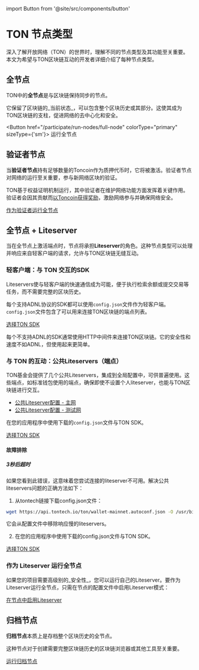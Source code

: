 import Button from '@site/src/components/button'

# TON 节点类型

深入了解开放网络（TON）的世界时，理解不同的节点类型及其功能至关重要。本文为希望与TON区块链互动的开发者详细介绍了每种节点类型。

## 全节点

TON中的**全节点**是与区块链保持同步的节点。

它保留了区块链的_当前状态_，可以包含整个区块历史或其部分。这使其成为TON区块链的支柱，促进网络的去中心化和安全。

\<Button href="/participate/run-nodes/full-node"
colorType="primary" sizeType={'sm'}>
运行全节点 </Button>

## 验证者节点

当**验证者节点**持有足够数量的Toncoin作为质押代币时，它将被激活。验证者节点对网络的运行至关重要，参与新网络区块的验证。

TON基于权益证明机制运行，其中验证者在维护网络功能方面发挥着关键作用。验证者会因其贡献而[以Toncoin获得奖励](/participate/network-maintenance/staking-incentives)，激励网络参与并确保网络安全。

[作为验证者运行全节点](/participate/run-nodes/full-node#become-a-validator)

## 全节点 + Liteserver

当在全节点上激活端点时，节点将承担**Liteserver**的角色。这种节点类型可以处理并响应来自轻客户端的请求，允许与TON区块链无缝互动。

### 轻客户端：与 TON 交互的SDK

Liteservers使与轻客户端的快速通信成为可能，便于执行检索余额或提交交易等任务，而不需要完整的区块历史。

每个支持ADNL协议的SDK都可以使用`config.json`文件作为轻客户端。`config.json`文件包含了可以用来连接TON区块链的端点列表。

[选择TON SDK](/develop/dapps/apis/sdk)

每个不支持ADNL的SDK通常使用HTTP中间件来连接TON区块链。它的安全性和速度不如ADNL，但使用起来更简单。

### 与 TON 的互动：公共Liteservers（端点）

TON基金会提供了几个公共Liteservers，集成到全局配置中，可供普遍使用。这些端点，如标准钱包使用的端点，确保即使不设置个人liteserver，也能与TON区块链进行交互。

- [公共Liteserver配置 - 主网](https://ton.org/global-config.json)
- [公共Liteserver配置 - 测试网](https://ton.org/testnet-global.config.json)

在您的应用程序中使用下载的`config.json`文件与TON SDK。

[选择TON SDK](/develop/dapps/apis/sdk)

#### 故障排除

##### 3秒后超时

如果您看到此错误，这意味着您尝试连接的liteserver不可用。解决公共liteservers问题的正确方法如下：

1. 从tontech链接下载config.json文件：

```bash
wget https://api.tontech.io/ton/wallet-mainnet.autoconf.json -O /usr/bin/ton/global.config.json
```

它会从配置文件中移除响应慢的liteservers。

2. 在您的应用程序中使用下载的config.json文件与TON SDK。

[选择TON SDK](/develop/dapps/apis/sdk)

### 作为 Liteserver 运行全节点

如果您的项目需要高级别的_安全性_，您可以运行自己的Liteserver。要作为Liteserver运行全节点，只需在节点的配置文件中启用Liteserver模式：

[在节点中启用Liteserver](/participate/run-nodes/full-node#enable-liteserver-mode)

## 归档节点

**归档节点**本质上是存档整个区块历史的全节点。

这种节点对于创建需要完整区块链历史的区块链浏览器或其他工具至关重要。

[运行归档节点](/participate/run-nodes/archive-node)
